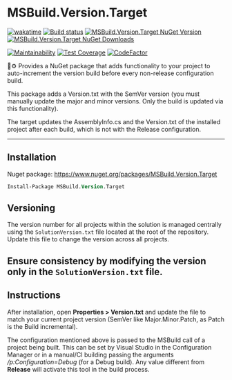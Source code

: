 # MSBuild.Version.Target

[![wakatime](https://wakatime.com/badge/github/guibranco/MSBuild.Version.Target.svg)](https://wakatime.com/badge/github/guibranco/MSBuild.Version.Target)
[![Build status](https://ci.appveyor.com/api/projects/status/bfwtumc7xs6sfh0m?svg=true)](https://ci.appveyor.com/project/guibranco/msbuild-version-target)
[![MSBuild.Version.Target NuGet Version](https://img.shields.io/nuget/v/MSBuild.Version.Target.svg)](https://www.nuget.org/packages/MSBuild.Version.Target/)
[![MSBuild.Version.Target NuGet Downloads](https://img.shields.io/nuget/dt/MSBuild.Version.Target.svg)](https://www.nuget.org/packages/MSBuild.Version.Target/)

[![Maintainability](https://api.codeclimate.com/v1/badges/42d02eaff227c10bb2b3/maintainability)](https://codeclimate.com/github/guibranco/MSBuild.Version.Target/maintainability)
[![Test Coverage](https://api.codeclimate.com/v1/badges/42d02eaff227c10bb2b3/test_coverage)](https://codeclimate.com/github/guibranco/MSBuild.Version.Target/test_coverage)
[![CodeFactor](https://www.codefactor.io/repository/github/guibranco/MSBuild.Version.Target/badge)](https://www.codefactor.io/repository/github/guibranco/MSBuild.Version.Target)

🎯⚙️ Provides a NuGet package that adds functionality to your project to auto-increment the version build before every non-release configuration build. 

This package adds a Version.txt with the SemVer version (you must manually update the major and minor versions. Only the build is updated via this functionality). 

The target updates the AssemblyInfo.cs and the Version.txt of the installed project after each build, which is not with the Release configuration. 

----------

## Installation

Nuget package: https://www.nuget.org/packages/MSBuild.Version.Target


```ps
Install-Package MSBuild.Version.Target
```


## Versioning

The version number for all projects within the solution is managed centrally using the `SolutionVersion.txt` file located at the root of the repository. Update this file to change the version across all projects.

Ensure consistency by modifying the version only in the `SolutionVersion.txt` file.
----------

## Instructions

After installation, open **Properties > Version.txt** and update the file to match your current project version (SemVer like Major.Minor.Patch, as Patch is the Build incremental).

The configuration mentioned above is passed to the MSBuild call of a project being built.
This can be set by Visual Studio in the Configuration Manager or in a manual/CI building passing the arguments */p:Configuration=Debug* (for a Debug build). Any value different from **Release** will activate this tool in the build process. 
